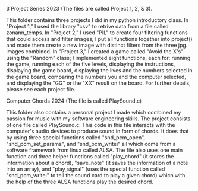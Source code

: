 3 Project Series 2023 (The files are called Project 1, 2, & 3).

This folder contains three projects I did in my python introductory class. In "Project 1," I used the library "csv" to retrive data from a file called zonann_temps. In "Project 2,"
I used "PIL" to create four filtering functions that could access and filter images; I put all functions together into project() and made them create a new image with distinct filters from the three
jpg. images combined. In "Project 3," I created a game called "Avoid the X's" using the "Random" class; I implemented eight functions, each for: running the game, running each of the five levels,
displaying the instructions, displaying the game board, displaying the lives and the numbers selected in the game board, comparing the numbers you and the computer selected, and displaying
the "GG" or the "XX" result on the board. For further details, please see each project file. 

Computer Chords 2024 (The file is called PlaySound.c)

This folder also contains a personal project I made which combined my passion for music with my software engineering skills. The project consists of one file called PlaySound.c. This code in this file interacts with the computer's audio devices to produce sound in form of chords. It does that by using three special functions called "snd_pcm_open", "snd_pcm_set_params", and "snd_pcm_writei" all which come from a software framework from linux called ALSA. The file also uses one main function and three helper functions called "play_chord" (it stores the information about a chord), "save_note" (it saves the information of a note into an array), and "play_signal" (uses the special function called "snd_pcm_writei" to tell the sound card to play a given chord) which with the help of the three ALSA functions play the desired chord.
